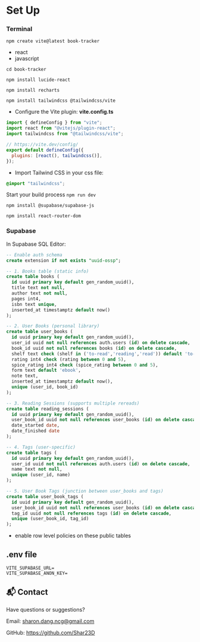 # Set Up

### Terminal

`npm create vite@latest book-tracker`

- react
- javascript

`cd book-tracker`

`npm install lucide-react`

`npm install recharts`

`npm install tailwindcss @tailwindcss/vite`

- Configure the Vite plugin:
  **vite.config.ts**

```js
import { defineConfig } from "vite";
import react from "@vitejs/plugin-react";
import tailwindcss from "@tailwindcss/vite";

// https://vite.dev/config/
export default defineConfig({
  plugins: [react(), tailwindcss()],
});
```

- Import Tailwind CSS in your css file:

```css
@import "tailwindcss";
```

Start your build process
`npm run dev`

`npm install @supabase/supabase-js`

`npm install react-router-dom`

### Supabase

In Supabase SQL Editor:

```sql
-- Enable auth schema
create extension if not exists "uuid-ossp";

-- 1. Books table (static info)
create table books (
  id uuid primary key default gen_random_uuid(),
  title text not null,
  author text not null,
  pages int4,
  isbn text unique,
  inserted_at timestamptz default now()
);

-- 2. User Books (personal library)
create table user_books (
  id uuid primary key default gen_random_uuid(),
  user_id uuid not null references auth.users (id) on delete cascade,
  book_id uuid not null references books (id) on delete cascade,
  shelf text check (shelf in ('to-read','reading','read')) default 'to-read',
  rating int4 check (rating between 0 and 5),
  spice_rating int4 check (spice_rating between 0 and 5),
  form text default 'ebook',
  note text,
  inserted_at timestamptz default now(),
  unique (user_id, book_id)
);

-- 3. Reading Sessions (supports multiple rereads)
create table reading_sessions (
  id uuid primary key default gen_random_uuid(),
  user_book_id uuid not null references user_books (id) on delete cascade,
  date_started date,
  date_finished date
);

-- 4. Tags (user-specific)
create table tags (
  id uuid primary key default gen_random_uuid(),
  user_id uuid not null references auth.users (id) on delete cascade,
  name text not null,
  unique (user_id, name)
);

-- 5. User Book Tags (junction between user_books and tags)
create table user_book_tags (
  id uuid primary key default gen_random_uuid(),
  user_book_id uuid not null references user_books (id) on delete cascade,
  tag_id uuid not null references tags (id) on delete cascade,
  unique (user_book_id, tag_id)
);
```

- enable row level policies on these public tables

## .env file
```
VITE_SUPABASE_URL=
VITE_SUPABASE_ANON_KEY=
```


## 📬 Contact

Have questions or suggestions?

Email: sharon.dang.ncg@gmail.com

GitHub: https://github.com/Shar23D
```
